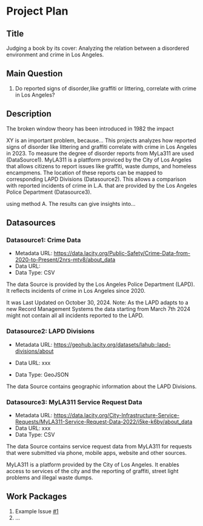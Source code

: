 # Project Plan

## Title
<!-- Give your project a short title. -->
Judging a book by its cover: Analyzing the relation between a disordered environment and crime in Los Angeles.

## Main Question

<!-- Think about one main question you want to answer based on the data. -->
1. Do reported signs of disorder,like graffiti or littering, correlate with crime in Los Angeles? 

## Description

<!-- Describe your data science project in max. 200 words. Consider writing about why and how you attempt it. -->
The broken window theory has been introduced in 1982 the impact 

XY is an important problem, because... 
This projects analyzes how reported signs of disorder like littering and graffiti correlate with crime in Los Angeles in 2023. To measure the degree of disorder reports from MyLa311 are used (DataSource1). 
MyLA311 is a plattform proviced by the City of Los Angeles that allows citizens to report issues like graffiti, waste dumps, and homeless encampmens. The location of these reports can be mapped to corresponding LAPD Divisions (Datasource2). This allows a comparison with reported incidents of crime in L.A. that are provided by the Los Angeles Police Department (Datasource3).


 using method A. 
 The results can give insights into...

## Datasources

### Datasource1: Crime Data
* Metadata URL: https://data.lacity.org/Public-Safety/Crime-Data-from-2020-to-Present/2nrs-mtv8/about_data
* Data URL: 
* Data Type: CSV

The data Source is provided by the Los Angeles Police Department (LAPD). It reflects incidents of crime in Los Angeles since 2020. 

It was Last Updated on October 30, 2024. 
Note: As the LAPD adapts to a new Record Management Systems the data starting from  March 7th 2024 might not  contain all all incidents reported to the LAPD.

### Datasource2: LAPD Divisions
* Metadata URL: https://geohub.lacity.org/datasets/lahub::lapd-divisions/about

* Data URL: xxx 
* Data Type: GeoJSON

The data Source contains geographic information about the LAPD Divisions.

### Datasource3: MyLA311 Service Request Data
* Metadata URL: https://data.lacity.org/City-Infrastructure-Service-Requests/MyLA311-Service-Request-Data-2022/i5ke-k6by/about_data
* Data URL: xxx
* Data Type: CSV

The data Source contains service request data from MyLA311 for requests that were submitted via phone, mobile apps, website and other sources.

MyLA311 is a platform provided by the City of Los Angeles. It enables access to services of the city and the reporting of graffiti, street light problems and illegal waste dumps.


## Work Packages

<!-- List of work packages ordered sequentially, each pointing to an issue with more details. -->

1. Example Issue [#1][i1]
2. ...

[i1]: https://github.com/jvalue/made-template/issues/1
